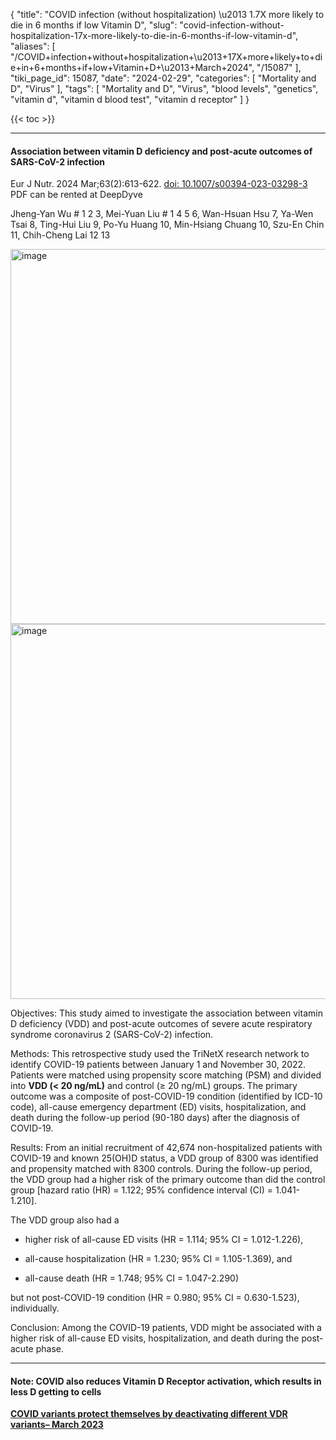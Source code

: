 {
    "title": "COVID infection (without hospitalization) \u2013 1.7X more likely to die in 6 months if low Vitamin D",
    "slug": "covid-infection-without-hospitalization-17x-more-likely-to-die-in-6-months-if-low-vitamin-d",
    "aliases": [
        "/COVID+infection+without+hospitalization+\u2013+17X+more+likely+to+die+in+6+months+if+low+Vitamin+D+\u2013+March+2024",
        "/15087"
    ],
    "tiki_page_id": 15087,
    "date": "2024-02-29",
    "categories": [
        "Mortality and D",
        "Virus"
    ],
    "tags": [
        "Mortality and D",
        "Virus",
        "blood levels",
        "genetics",
        "vitamin d",
        "vitamin d blood test",
        "vitamin d receptor"
    ]
}


{{< toc >}}

---

#### Association between vitamin D deficiency and post-acute outcomes of SARS-CoV-2 infection

Eur J Nutr. 2024 Mar;63(2):613-622. [doi: 10.1007/s00394-023-03298-3](https://doi.org/10.1007/s00394-023-03298-3) PDF can be rented at DeepDyve

Jheng-Yan Wu # 1 2 3, Mei-Yuan Liu # 1 4 5 6, Wan-Hsuan Hsu 7, Ya-Wen Tsai 8, Ting-Hui Liu 9, Po-Yu Huang 10, Min-Hsiang Chuang 10, Szu-En Chin 11, Chih-Cheng Lai 12 13

<img src="https://d1bk1kqxc0sym.cloudfront.net/attachments/png/all-cause-death.png" alt="image" width="600">

<img src="https://d1bk1kqxc0sym.cloudfront.net/attachments/png/covid-all-cause-death.png" alt="image" width="600">

Objectives: This study aimed to investigate the association between vitamin D deficiency (VDD) and post-acute outcomes of severe acute respiratory syndrome coronavirus 2 (SARS-CoV-2) infection.

Methods: This retrospective study used the TriNetX research network to identify COVID-19 patients between January 1 and November 30, 2022. Patients were matched using propensity score matching (PSM) and divided into  **VDD (< 20 ng/mL)**  and control (≥ 20 ng/mL) groups. The primary outcome was a composite of post-COVID-19 condition (identified by ICD-10 code), all-cause emergency department (ED) visits, hospitalization, and death during the follow-up period (90-180 days) after the diagnosis of COVID-19.

Results: From an initial recruitment of 42,674 non-hospitalized patients with COVID-19 and known 25(OH)D status, a VDD group of 8300 was identified and propensity matched with 8300 controls. During the follow-up period, the VDD group had a higher risk of the primary outcome than did the control group <span>[hazard ratio (HR) = 1.122; 95% confidence interval (CI) = 1.041-1.210]</span>. 

The VDD group also had a 

* higher risk of all-cause ED visits (HR = 1.114; 95% CI = 1.012-1.226),

* all-cause hospitalization (HR = 1.230; 95% CI = 1.105-1.369), and 

* all-cause death (HR = 1.748; 95% CI = 1.047-2.290) 

but not post-COVID-19 condition (HR = 0.980; 95% CI = 0.630-1.523), individually.

Conclusion: Among the COVID-19 patients, VDD might be associated with a higher risk of all-cause ED visits, hospitalization, and death during the post-acute phase.

---

#### Note: COVID also reduces Vitamin D Receptor activation, which results in less D getting to cells

 **[COVID variants protect themselves by deactivating different VDR variants– March 2023](/posts/covid-variants-protect-themselves-by-deactivating-different-vdr-variants)**